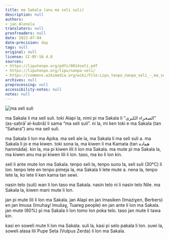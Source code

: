 ```yaml
---
title: ma Sakala (anu ma seli suli)
description: null
authors:
- jan Alonola
translators: null
proofreaders: null
date: 2022-07-04
date-precision: day
tags: null
original: null
license: CC-BY-SA 4.0
sources:
- https://liputenpo.org/pdfs/0014seli.pdf
- https://liputenpo.org/lipu/nanpa-seli/
- https://commons.wikimedia.org/wiki/File:Lipu_tenpo_nanpa_seli_-_ma_seli_suli.png
archives: null
preprocessing: null
accessibility-notes: null
notes: null
---
```


![ma seli suli](https://upload.wikimedia.org/wikipedia/commons/3/36/Lipu_tenpo_nanpa_seli_-_ma_seli_suli.png)

ma Sakala li ma seli suli. toki Alapi la, nimi pi ma Sakala li “الصحراء الكبرى” (aṣ-ṣaḥrāʾ al-kubrā) li sama “ma seli suli”. ni la, mi ken toki e ma Sakala (tan “Sahara”) anu ma seli suli.

ma Sakala li lon ma Apika. ma seli ale la, ma Sakala li ma seli suli a. ma Sakala li jo e ma kiwen. toki sona la, ma kiwen li ma Kamata (tan همادة hammāda). kin la, ma pi kiwen lili li lon ma Sakala. ma mute pi ma Sakala la, ma kiwen anu ma pi kiwen lili li lon. taso, ma ko li lon kin.

seli li ante mute lon ma Sakala. tenpo seli la, tenpo suno la, seli suli (30°C) li lon. tenpo lete en tenpo pimeja la, ma Sakala li lete mute a. nena la, tenpo lete la, ko lete li ken kama tan sewi.

nasin telo (suli) wan li lon taso ma Sakala. nasin telo ni li nasin telo Nile. ma Sakala la, kiwen mani mute li lon.

jan pi mute lili li lon ma Sakala. jan Alapi en jan Imasiken (Imaziɣen, Berbers) en jan Imusa (Imuhaɣ/ Imušaɣ, Tuareg people) en jan ante li lon ma Sakala. jan mute (60%) pi ma Sakala li lon tomo lon poka telo. taso jan mute li tawa kin.

kasi en soweli mute li lon ma Sakala. suli la, kasi pi selo pakala li lon. suwi la, soweli alasa lili Pupe Seta (Vulpus Zerda) li lon ma Sakala.